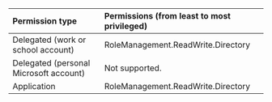 |Permission type      | Permissions (from least to most privileged)              |
|:--------------------|:---------------------------------------------------------|
|Delegated (work or school account) | RoleManagement.ReadWrite.Directory   |
|Delegated (personal Microsoft account) | Not supported.    |
|Application | RoleManagement.ReadWrite.Directory |